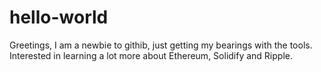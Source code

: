 # hello-world
Greetings, I am a newbie to githib, just getting my bearings with the tools.
Interested in learning a lot more about Ethereum, Solidify and Ripple.
